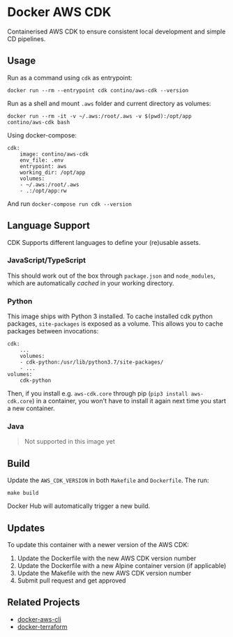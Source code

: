 # Docker AWS CDK
Containerised AWS CDK to ensure consistent local development and simple CD pipelines.

## Usage
Run as a command using `cdk` as entrypoint:

    docker run --rm --entrypoint cdk contino/aws-cdk --version

Run as a shell and mount `.aws` folder and current directory as volumes:

    docker run --rm -it -v ~/.aws:/root/.aws -v $(pwd):/opt/app contino/aws-cdk bash

Using docker-compose:

    cdk:
        image: contino/aws-cdk
        env_file: .env
        entrypoint: aws
        working_dir: /opt/app
        volumes:
        - ~/.aws:/root/.aws
        - .:/opt/app:rw

And run `docker-compose run cdk --version`

## Language Support

CDK Supports different languages to define your (re)usable assets.

### JavaScript/TypeScript

This should work out of the box through `package.json` and `node_modules`, which
are automatically _cached_ in your working directory.

### Python

This image ships with Python 3 installed. To cache installed cdk python packages,
`site-packages` is exposed as a volume. This allows you to cache packages between
invocations:

    cdk:
        ...
        volumes:
        - cdk-python:/usr/lib/python3.7/site-packages/
        - ...
    volumes:
        cdk-python

Then, if you install e.g. `aws-cdk.core` through pip (`pip3 install aws-cdk.core`)
in a container, you won't have to install it again next time you start a new
container.

### Java

> Not supported in this image yet

## Build 
Update the `AWS_CDK_VERSION` in both `Makefile` and `Dockerfile`. The run:

    make build

Docker Hub will automatically trigger a new build.

## Updates

To update this container with a newer version of the AWS CDK:

1. Update the Dockerfile with the new AWS CDK version number
2. Update the Dockerfile with a new Alpine container version (if applicable)
3. Update the Makefile with the new AWS CDK version number
4. Submit pull request and get approved

## Related Projects

- [docker-aws-cli](https://github.com/contino/docker-aws-cli)
- [docker-terraform](https://github.com/contino/docker-terraform)
